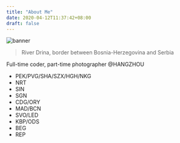 ```yaml
---
title: "About Me"
date: 2020-04-12T11:37:42+08:00
draft: false
---
```


![banner](https://gw.alipayobjects.com/zos/antfincdn/oCf%26nwiV%26R/XQARE1908-small.jpg)
> River Drina, border between Bosnia-Herzegovina and Serbia

Full-time coder, part-time photographer @HANGZHOU

- PEK/PVG/SHA/SZX/HGH/NKG
- NRT
- SIN
- SGN
- CDG/ORY
- MAD/BCN
- SVO/LED
- KBP/ODS
- BEG
- REP

